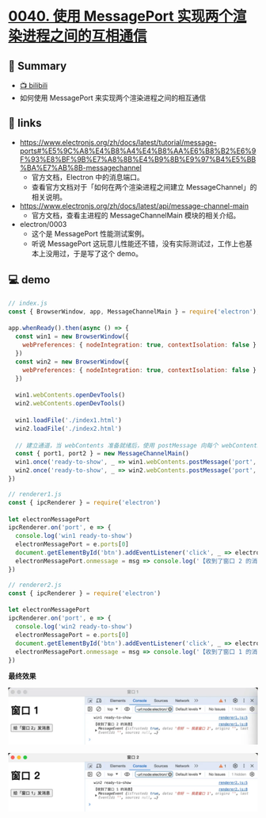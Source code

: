 # [0040. 使用 MessagePort 实现两个渲染进程之间的互相通信](https://github.com/Tdahuyou/electron/tree/main/0040.%20%E4%BD%BF%E7%94%A8%20MessagePort%20%E5%AE%9E%E7%8E%B0%E4%B8%A4%E4%B8%AA%E6%B8%B2%E6%9F%93%E8%BF%9B%E7%A8%8B%E4%B9%8B%E9%97%B4%E7%9A%84%E4%BA%92%E7%9B%B8%E9%80%9A%E4%BF%A1)

<!-- region:toc -->
<!-- endregion:toc -->
## 📝 Summary
- [📺 bilibili](https://www.bilibili.com/video/BV1544219774)
- 如何使用 MessagePort 来实现两个渲染进程之间的相互通信

## 🔗 links

- https://www.electronjs.org/zh/docs/latest/tutorial/message-ports#%E5%9C%A8%E4%B8%A4%E4%B8%AA%E6%B8%B2%E6%9F%93%E8%BF%9B%E7%A8%8B%E4%B9%8B%E9%97%B4%E5%BB%BA%E7%AB%8B-messagechannel
  - 官方文档，Electron 中的消息端口。
  - 查看官方文档对于「如何在两个渲染进程之间建立 MessageChannel」的相关说明。
- https://www.electronjs.org/zh/docs/latest/api/message-channel-main
  - 官方文档，查看主进程的 MessageChannelMain 模块的相关介绍。
- electron/0003
  - 这个是 MessagePort 性能测试案例。
  - 听说 MessagePort 这玩意儿性能还不错，没有实际测试过，工作上也基本上没用过，于是写了这个 demo。

## 💻 demo

```js
// index.js
const { BrowserWindow, app, MessageChannelMain } = require('electron');

app.whenReady().then(async () => {
  const win1 = new BrowserWindow({
    webPreferences: { nodeIntegration: true, contextIsolation: false }
  })
  const win2 = new BrowserWindow({
    webPreferences: { nodeIntegration: true, contextIsolation: false }
  })

  win1.webContents.openDevTools()
  win2.webContents.openDevTools()

  win1.loadFile('./index1.html')
  win2.loadFile('./index2.html')

  // 建立通道，当 webContents 准备就绪后，使用 postMessage 向每个 webContents 发送一个端口。
  const { port1, port2 } = new MessageChannelMain()
  win1.once('ready-to-show', _ => win1.webContents.postMessage('port', null, [port1]))
  win2.once('ready-to-show', _ => win2.webContents.postMessage('port', null, [port2]))
})
```


```js
// renderer1.js
const { ipcRenderer } = require('electron')

let electronMessagePort
ipcRenderer.on('port', e => {
  console.log('win1 ready-to-show')
  electronMessagePort = e.ports[0]
  document.getElementById('btn').addEventListener('click', _ => electronMessagePort.postMessage('你好 ～ 我是窗口 1'))
  electronMessagePort.onmessage = msg => console.log('【收到了窗口 2 的消息】', msg)
})
```


```js
// renderer2.js
const { ipcRenderer } = require('electron')

let electronMessagePort
ipcRenderer.on('port', e => {
  console.log('win2 ready-to-show')
  electronMessagePort = e.ports[0]
  document.getElementById('btn').addEventListener('click', _ => electronMessagePort.postMessage('你好 ～ 我是窗口 2'))
  electronMessagePort.onmessage = msg => console.log('【收到了窗口 1 的消息】', msg)
})
```

**最终效果**

![](md-imgs/2024-10-05-22-16-04.png)

![](md-imgs/2024-10-05-22-16-08.png)
